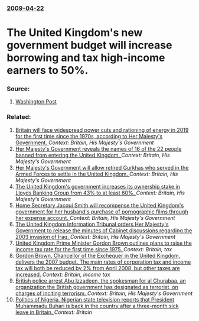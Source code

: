 ### [2009-04-22](/news/2009/04/22/index.md)

#  The United Kingdom's new government budget will increase borrowing and tax high-income earners to 50%. 




### Source:

1. [Washington Post](http://www.washingtonpost.com/wp-dyn/content/article/2009/04/22/AR2009042203605.html?hpid=topnews)

### Related:

1. [ Britain will face widespread power cuts and rationing of energy in 2019 for the first time since the 1970s, according to Her Majesty's Government. ](/news/2009/08/31/britain-will-face-widespread-power-cuts-and-rationing-of-energy-in-2019-for-the-first-time-since-the-1970s-according-to-her-majesty-s-gove.md) _Context: Britain, His Majesty's Government_
2. [ Her Majesty's Government reveals the names of 16 of the 22 people banned from entering the United Kingdom. ](/news/2009/05/5/her-majesty-s-government-reveals-the-names-of-16-of-the-22-people-banned-from-entering-the-united-kingdom.md) _Context: Britain, His Majesty's Government_
3. [ Her Majesty's Government will allow retired Gurkhas who served in the Armed Forces to settle in the United Kingdom. ](/news/2009/05/21/her-majesty-s-government-will-allow-retired-gurkhas-who-served-in-the-armed-forces-to-settle-in-the-united-kingdom.md) _Context: Britain, His Majesty's Government_
4. [ The United Kingdom's government increases its ownership stake in Lloyds Banking Group from 43% to at least 60%. ](/news/2009/03/7/the-united-kingdom-s-government-increases-its-ownership-stake-in-lloyds-banking-group-from-43-to-at-least-60.md) _Context: Britain, His Majesty's Government_
5. [ Home Secretary Jacqui Smith will recompense the United Kingdom's government for her husband's purchase of pornographic films through her expense account. ](/news/2009/03/29/home-secretary-jacqui-smith-will-recompense-the-united-kingdom-s-government-for-her-husband-s-purchase-of-pornographic-films-through-her-ex.md) _Context: Britain, His Majesty's Government_
6. [ The United Kingdom Information Tribunal orders Her Majesty's Government to release the minutes of Cabinet discussions regarding the 2003 invasion of Iraq. ](/news/2009/01/27/the-united-kingdom-information-tribunal-orders-her-majesty-s-government-to-release-the-minutes-of-cabinet-discussions-regarding-the-2003-in.md) _Context: Britain, His Majesty's Government_
7. [ United Kingdom Prime Minister Gordon Brown outlines plans to raise the income tax rate for the first time since 1975. ](/news/2008/11/24/united-kingdom-prime-minister-gordon-brown-outlines-plans-to-raise-the-income-tax-rate-for-the-first-time-since-1975.md) _Context: Britain, tax_
8. [ Gordon Brown, Chancellor of the Exchequer in the United Kingdom, delivers the 2007 budget. The main rates of corporation tax and income tax will both be reduced by 2% from April 2008, but other taxes are increased. ](/news/2007/03/21/gordon-brown-chancellor-of-the-exchequer-in-the-united-kingdom-delivers-the-2007-budget-the-main-rates-of-corporation-tax-and-income-tax.md) _Context: Britain, income tax_
9. [ British police arrest Abu Izzadeen, the spokesman for al Ghurabaa, an organization the British government has designated as terrorist, on charges of inciting terrorism. ](/news/2007/02/8/british-police-arrest-abu-izzadeen-the-spokesman-for-al-ghurabaa-an-organization-the-british-government-has-designated-as-terrorist-on-c.md) _Context: Britain, His Majesty's Government_
10. [Politics of Nigeria. Nigerian state television reports that President Muhammadu Buhari is back in the country after a three-month sick leave in Britain. ](/news/2017/08/19/politics-of-nigeria-nigerian-state-television-reports-that-president-muhammadu-buhari-is-back-in-the-country-after-a-three-month-sick-leave.md) _Context: Britain_
